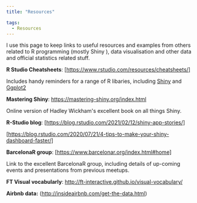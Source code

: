 ```yaml
---
title: "Resources"

tags:
  - Resources
---
```


I use this page to keep links to useful resources and examples from others related to R programming (mostly Shiny ), data visualisation and other data and official statistics related stuff.

**R Studio Cheatsheets**: 
[https://www.rstudio.com/resources/cheatsheets/]

Includes handy reminders for a range of R libaries, including [Shiny](https://shiny.rstudio.com/images/shiny-cheatsheet.pdf) and [Ggplot2](https://www.rstudio.com/wp-content/uploads/2015/03/ggplot2-cheatsheet.pdf)

**Mastering Shiny**: 
https://mastering-shiny.org/index.html

Online version of Hadley Wickham's excellent book on all things Shiny.

**R-Studio blog**: 
[https://blog.rstudio.com/2021/02/12/shiny-app-stories/]

[https://blog.rstudio.com/2020/07/21/4-tips-to-make-your-shiny-dashboard-faster/]

**BarcelonaR group**: 
[https://www.barcelonar.org/index.html#home]

Link to the excellent BarcelonaR group, including details of up-coming events and presentations from previous meetups. 

**FT Visual vocabularly**: 
http://ft-interactive.github.io/visual-vocabulary/


**Airbnb data:** (http://insideairbnb.com/get-the-data.html)



